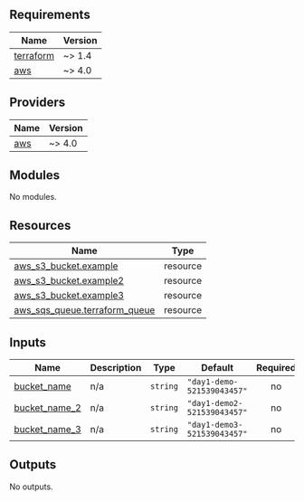 <!-- BEGIN_TF_DOCS -->
## Requirements

| Name | Version |
|------|---------|
| <a name="requirement_terraform"></a> [terraform](#requirement\_terraform) | ~> 1.4 |
| <a name="requirement_aws"></a> [aws](#requirement\_aws) | ~> 4.0 |

## Providers

| Name | Version |
|------|---------|
| <a name="provider_aws"></a> [aws](#provider\_aws) | ~> 4.0 |

## Modules

No modules.

## Resources

| Name | Type |
|------|------|
| [aws_s3_bucket.example](https://registry.terraform.io/providers/hashicorp/aws/latest/docs/resources/s3_bucket) | resource |
| [aws_s3_bucket.example2](https://registry.terraform.io/providers/hashicorp/aws/latest/docs/resources/s3_bucket) | resource |
| [aws_s3_bucket.example3](https://registry.terraform.io/providers/hashicorp/aws/latest/docs/resources/s3_bucket) | resource |
| [aws_sqs_queue.terraform_queue](https://registry.terraform.io/providers/hashicorp/aws/latest/docs/resources/sqs_queue) | resource |

## Inputs

| Name | Description | Type | Default | Required |
|------|-------------|------|---------|:--------:|
| <a name="input_bucket_name"></a> [bucket\_name](#input\_bucket\_name) | n/a | `string` | `"day1-demo-521539043457"` | no |
| <a name="input_bucket_name_2"></a> [bucket\_name\_2](#input\_bucket\_name\_2) | n/a | `string` | `"day1-demo2-521539043457"` | no |
| <a name="input_bucket_name_3"></a> [bucket\_name\_3](#input\_bucket\_name\_3) | n/a | `string` | `"day1-demo3-521539043457"` | no |

## Outputs

No outputs.
<!-- END_TF_DOCS -->